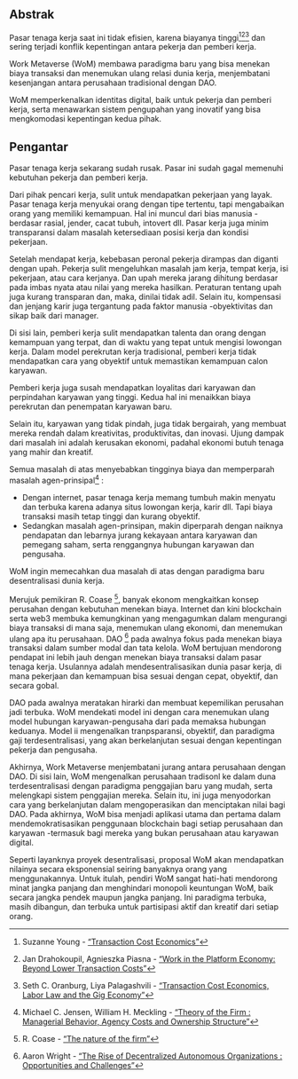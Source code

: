 

## Abstrak

Pasar tenaga kerja saat ini tidak efisien, karena biayanya tinggi[^1][^2][^3] dan sering terjadi konflik kepentingan antara pekerja dan pemberi kerja.

Work Metaverse (WoM) membawa paradigma baru yang bisa menekan biaya transaksi dan menemukan ulang relasi dunia kerja, menjembatani kesenjangan antara perusahaan tradisional dengan DAO.

WoM memperkenalkan identitas digital, baik untuk pekerja dan pemberi kerja, serta menawarkan sistem pengupahan yang inovatif yang bisa mengkomodasi kepentingan kedua pihak.

## Pengantar

Pasar tenaga kerja sekarang sudah rusak. Pasar ini sudah gagal memenuhi kebutuhan pekerja dan pemberi kerja.

Dari pihak pencari kerja, sulit untuk mendapatkan pekerjaan yang layak. Pasar tenaga kerja menyukai orang dengan tipe tertentu, tapi mengabaikan orang yang memiliki kemampuan. Hal ini muncul dari bias manusia - berdasar rasial, jender, cacat tubuh, intovert dll. Pasar kerja juga minim transparansi dalam masalah ketersediaan posisi kerja dan kondisi pekerjaan.

Setelah mendapat kerja, kebebasan peronal pekerja dirampas dan diganti dengan upah. Pekerja sulit mengeluhkan masalah jam kerja, tempat kerja, isi pekerjaan, atau cara kerjanya. Dan upah mereka jarang dihitung berdasar pada imbas nyata atau nilai yang mereka hasilkan. Peraturan tentang upah juga kurang transparan dan, maka, dinilai tidak adil. Selain itu, kompensasi dan jenjang karir juga tergantung pada faktor manusia -obyektivitas dan sikap baik dari manager.

Di sisi lain, pemberi kerja sulit mendapatkan talenta dan orang dengan kemampuan yang terpat, dan di waktu yang tepat untuk mengisi lowongan kerja. Dalam model perekrutan kerja tradisional, pemberi kerja tidak mendapatkan cara yang obyektif untuk memastikan kemampuan calon karyawan.

Pemberi kerja juga susah mendapatkan loyalitas dari karyawan dan perpindahan karyawan yang tinggi. Kedua hal ini menaikkan biaya perekrutan dan penempatan karyawan baru.

Selain itu, karyawan yang tidak pindah, juga tidak bergairah, yang membuat mereka rendah dalam kreativitas, produktivitas, dan inovasi. Ujung dampak dari masalah ini adalah kerusakan ekonomi, padahal ekonomi butuh tenaga yang mahir dan kreatif.

Semua masalah di atas menyebabkan tingginya biaya dan memperparah masalah agen-prinsipal[^4] :

- Dengan internet, pasar tenaga kerja memang tumbuh makin menyatu dan terbuka karena adanya situs lowongan kerja, karir dll. Tapi biaya transaksi masih tetap tinggi dan kurang obyektif.
- Sedangkan masalah agen-prinsipan, makin diperparah dengan naiknya pendapatan dan lebarnya jurang kekayaan antara karyawan dan pemegang saham, serta renggangnya hubungan karyawan dan pengusaha.

WoM ingin memecahkan dua masalah di atas dengan paradigma baru desentralisasi dunia kerja.

Merujuk pemikiran R. Coase [^5], banyak ekonom mengkaitkan konsep perusahan dengan kebutuhan menekan biaya. Internet dan kini blockchain serta web3 membuka kemungkinan yang mengagumkan dalam mengurangi biaya transaksi di mana saja, menemukan ulang ekonomi, dan menemukan ulang apa itu perusahaan. DAO [^6] pada awalnya fokus pada menekan biaya transaksi dalam sumber modal dan tata kelola. WoM bertujuan mendorong pendapat ini lebih jauh dengan menekan biaya transaksi dalam pasar tenaga kerja. Usulannya adalah mendesentralisasikan dunia pasar kerja, di mana pekerjaan dan kemampuan bisa sesuai dengan cepat, obyektif, dan secara gobal.

DAO pada awalnya meratakan hirarki dan membuat kepemilikan perusahan jadi terbuka. WoM mendekati model ini dengan cara menemukan ulang model hubungan karyawan-pengusaha dari pada memaksa hubungan keduanya. Model ii mengenalkan tranpsparansi, obyektif, dan paradigma gaji terdesentralisasi, yang akan berkelanjutan sesuai dengan kepentingan pekerja dan pengusaha.

Akhirnya, Work Metaverse menjembatani jurang antara perusahaan dengan DAO. Di sisi lain, WoM mengenalkan perusahaan tradisonl ke dalam duna terdesentralisasi dengan paradigma penggajian baru yang mudah, serta melengkapi sistem penggajian mereka. Selain itu, ini juga menyodorkan cara yang berkelanjutan dalam mengoperasikan dan menciptakan nilai bagi DAO. Pada akhirnya, WoM bisa menjadi aplikasi utama dan pertama dalam mendemokratisasikan penggunaan blockchain bagi setiap perusahaan dan karyawan -termasuk bagi mereka yang bukan perusahaan atau karyawan digital.

Seperti layanknya proyek desentralisasi, proposal WoM akan mendapatkan nilainya secara eksponensial seiring banyaknya orang yang menggunakannya. Untuk itulah, pendiri WoM sangat hati-hati mendorong minat jangka panjang dan menghindari monopoli keuntungan WoM, baik secara jangka pendek maupun jangka panjang. Ini paradigma terbuka, masih dibangun, dan terbuka untuk partisipasi aktif dan kreatif dari setiap orang.


[^1]: Suzanne Young - [“Transaction Cost Economics”](https://www.academia.edu/24703426/Transaction_Cost_Economics)
[^2]: Jan Drahokoupil, Agnieszka Piasna - [“Work in the Platform Economy: Beyond Lower Transaction Costs”](https://www.intereconomics.eu/contents/year/2017/number/6/article/work-in-the-platform-economy-beyond-lower-transaction-costs.html)
[^3]: Seth C. Oranburg, Liya Palagashvili - [“Transaction Cost Economics, Labor Law and the Gig Economy”](https://dsc.duq.edu/cgi/viewcontent.cgi?article=1115&context=law-faculty-scholarship)
[^4]: Michael C. Jensen, William H. Meckling - [“Theory of the Firm : Managerial Behavior, Agency Costs and Ownership Structure”](https://www.sfu.ca/~wainwrig/Econ400/jensen-meckling.pdf)
[^5]: R. Coase - [“The nature of the firm”](http://econdse.org/wp-content/uploads/2014/09/firm-coase.pdf)
[^6]: Aaron Wright - [“The Rise of Decentralized Autonomous Organizations : Opportunities and Challenges”](https://stanford-jblp.pubpub.org/pub/rise-of-daos/release/1)

